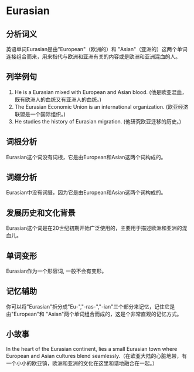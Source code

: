 # Eurasian

## 分析词义

  

英语单词Eurasian是由"European"（欧洲的）和 "Asian"（亚洲的）这两个单词连接组合而来，用来指代与欧洲和亚洲有关的内容或是欧洲和亚洲混血的人。

  

## 列举例句

  

1.  He is a Eurasian mixed with European and Asian blood. (他是欧亚混血，既有欧洲人的血统又有亚洲人的血统。)
2.  The Eurasian Economic Union is an international organization. (欧亚经济联盟是一个国际组织。)
3.  He studies the history of Eurasian migration. (他研究欧亚迁移的历史。)

  

## 词根分析

  

Eurasian这个词没有词根，它是由European和Asian这两个词构成的。

  

## 词缀分析

  

Eurasian中没有词缀，因为它是由European和Asian这两个词构成的。

  

## 发展历史和文化背景

  

Eurasian这个词是在20世纪初期开始广泛使用的，主要用于描述欧洲和亚洲的混血儿。

  

## 单词变形

  

Eurasian作为一个形容词, 一般不会有变形。

  

## 记忆辅助

  

你可以将"Eurasian"拆分成"Eu-","-ras-","-ian"三个部分来记忆，记住它是由"European"和 "Asian"两个单词组合而成的，这是个非常直观的记忆方式。

  

## 小故事

  

In the heart of the Eurasian continent, lies a small Eurasian town where European and Asian cultures blend seamlessly.（在欧亚大陆的心脏地带，有一个小小的欧亚镇，欧洲和亚洲的文化在这里和谐地融合在一起。）
